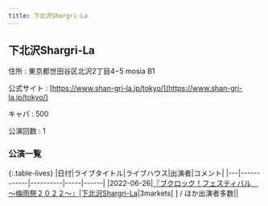 ```yaml
---
title: 下北沢Shargri-La
---
```

## 下北沢Shargri-La


住所
:    東京都世田谷区北沢2丁目4−5 mosia B1

公式サイト
:    [https://www.shan-gri-la.jp/tokyo/](https://www.shan-gri-la.jp/tokyo/)

キャパ
:    500

公演回数
: 1


### 公演一覧

{:.table-lives}
|日付|ライブタイトル|ライブハウス|出演者|コメント|
|---|------------|----------|-----|------|
|<span class="nowrap">2022-06-26</span>|[『ブクロック！フェスティバル　～梅雨祭２０２２～』](live022.html)|[下北沢Shargri-La](livehouse012.html)|3markets[ ] / ほか出演者多数||
